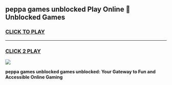 
## peppa games unblocked Play Online 👋 Unblocked Games
<h3>
<a href="https://premium.freeplayer.one?title=peppa_games_unblocked&ref=19F">CLICK TO PLAY</a></h3>
<hr>

<h3>
<a href="https://premium.freeplayer.one?title=peppa_games_unblocked&ref=19F">CLICK 2 PLAY</a>
  
</h3>

<a href="https://premium.freeplayer.one?title=peppa_games_unblocked&ref=19F"><img src="https://clearcache.store/games.png"></a>


**peppa games unblocked games unblocked: Your Gateway to Fun and Accessible Online Gaming**
